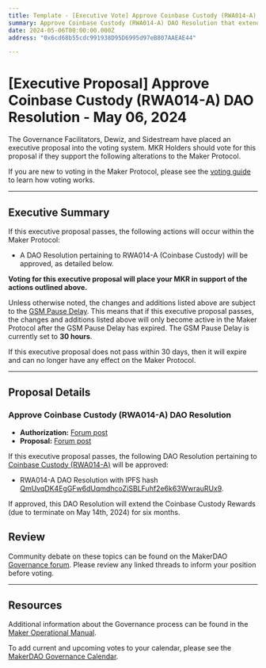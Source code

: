 ```yaml
---
title: Template - [Executive Vote] Approve Coinbase Custody (RWA014-A) DAO Resolution - May 06, 2024
summary: Approve Coinbase Custody (RWA014-A) DAO Resolution that extends the Coinbase Custody Rewards Program for six months.
date: 2024-05-06T00:00:00.000Z
address: "0x6cd68b55cdc991938D95D6995d97eB807AAEAE44"

---
```

# [Executive Proposal] Approve Coinbase Custody (RWA014-A) DAO Resolution - May 06, 2024

The Governance Facilitators, Dewiz, and Sidestream have placed an executive proposal into the voting system. MKR Holders should vote for this proposal if they support the following alterations to the Maker Protocol.

If you are new to voting in the Maker Protocol, please see the [voting guide](https://manual.makerdao.com/governance/voting-in-makerdao/on-chain-governance) to learn how voting works.

---

## Executive Summary

If this executive proposal passes, the following actions will occur within the Maker Protocol:

- A DAO Resolution pertaining to RWA014-A (Coinbase Custody) will be approved, as detailed below.

**Voting for this executive proposal will place your MKR in support of the actions outlined above.**

Unless otherwise noted, the changes and additions listed above are subject to the [GSM Pause Delay](https://manual.makerdao.com/parameter-index/core/param-gsm-pause-delay). This means that if this executive proposal passes, the changes and additions listed above will only become active in the Maker Protocol after the GSM Pause Delay has expired. The GSM Pause Delay is currently set to **30 hours**.

If this executive proposal does not pass within 30 days, then it will expire and can no longer have any effect on the Maker Protocol.

---

## Proposal Details

### Approve Coinbase Custody (RWA014-A) DAO Resolution

- **Authorization:** [Forum post](http://forum.makerdao.com/t/proposal-to-extend-coinbase-custody-rewards/24198/4)
- **Proposal:** [Forum post](https://forum.makerdao.com/t/proposal-to-extend-coinbase-custody-rewards/24198)

If this executive proposal passes, the following DAO Resolution pertaining to [Coinbase Custody (RWA014-A)](https://makerburn.com/#/collateral/RWA014-A) will be approved:

- RWA014-A DAO Resolution with IPFS hash [QmUvqDK4EgGFw6dUqmdhcoZiSBLFuhf2e6k63WwrauRUx9](https://ipfs.io/ipfs/QmUvqDK4EgGFw6dUqmdhcoZiSBLFuhf2e6k63WwrauRUx9).

If approved, this DAO Resolution will extend the Coinbase Custody Rewards (due to terminate on May 14th, 2024) for six months.

## Review

Community debate on these topics can be found on the MakerDAO [Governance forum](https://forum.makerdao.com/). Please review any linked threads to inform your position before voting.

---

## Resources

Additional information about the Governance process can be found in the [Maker Operational Manual](https://manual.makerdao.com).

To add current and upcoming votes to your calendar, please see the [MakerDAO Governance Calendar](https://manual.makerdao.com/makerdao/calendars/governance-calendar).
